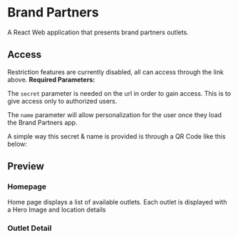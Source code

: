 # Brand Partners
A React Web application that presents brand partners outlets.

## Access

Restriction features are currently disabled, all can access through the link above.
**Required Parameters:**

The `secret` parameter is needed on the url in order to gain access. This is to give access only to authorized users.

The `name` parameter will allow personalization for the user once they load the Brand Partners app. 

A simple way this secret & name is provided is through a QR Code like this below:

## Preview
### Homepage
Home page displays a list of available outlets. Each outlet is displayed with a Hero Image and location details



### Outlet Detail

